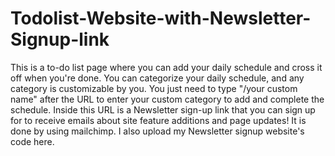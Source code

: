 # Todolist-Website-with-Newsletter-Signup-link
This is a to-do list page where you can add your daily schedule and cross it off when you're done. You can categorize your daily schedule, and any category is customizable by you. You just need to type "/your custom name" after the URL to enter your custom category to add and complete the schedule.
Inside this URL is a Newsletter sign-up link that you can sign up for to receive emails about site feature additions and page updates! It is done by using mailchimp. I also upload my Newsletter signup website's code here. 
